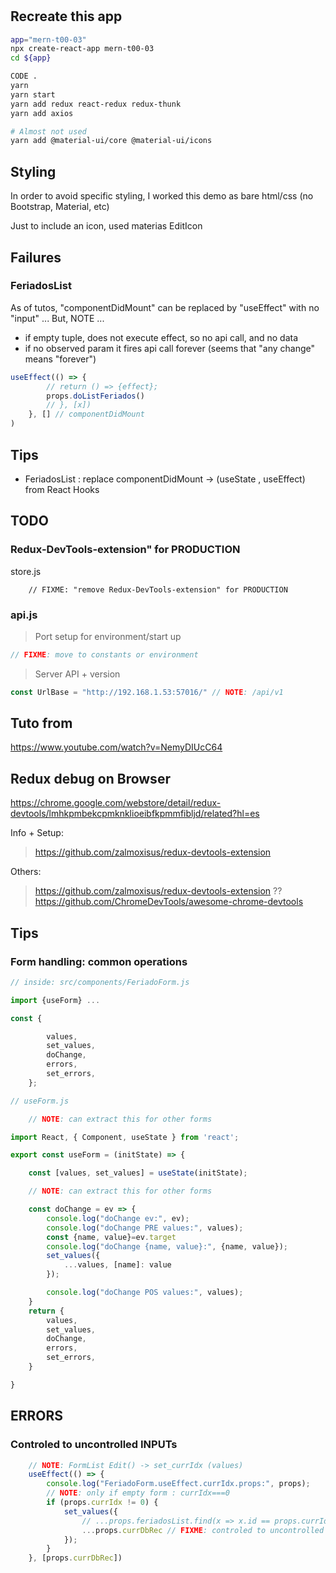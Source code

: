 #

## Recreate this app

``` sh
app="mern-t00-03"
npx create-react-app mern-t00-03
cd ${app}

CODE .
yarn
yarn start
yarn add redux react-redux redux-thunk
yarn add axios

# Almost not used
yarn add @material-ui/core @material-ui/icons
```

## Styling

In order to avoid specific styling,
I worked this demo as bare html/css (no Bootstrap, Material, etc)

Just to include an icon, used materias EditIcon


## Failures

### FeriadosList

As of tutos, "componentDidMount" can be replaced by "useEffect" with no "input" ...
But, NOTE ...

* if empty tuple, does not execute effect, so no api call, and no data
* if no observed param it fires api call forever (seems that "any change" means "forever")

``` js
useEffect(() => {
        // return () => {effect};
        props.doListFeriados()
        // }, [x])
    }, [] // componentDidMount
)
```

## Tips

* FeriadosList : replace componentDidMount -> (useState , useEffect) from React Hooks 

## TODO

### Redux-DevTools-extension" for PRODUCTION

store.js

        // FIXME: "remove Redux-DevTools-extension" for PRODUCTION

### api.js

> Port setup for environment/start up

``` js
// FIXME: move to constants or environment
```

> Server API + version

``` js
const UrlBase = "http://192.168.1.53:57016/" // NOTE: /api/v1
```

## Tuto from

https://www.youtube.com/watch?v=NemyDIUcC64

## Redux debug on Browser

https://chrome.google.com/webstore/detail/redux-devtools/lmhkpmbekcpmknklioeibfkpmmfibljd/related?hl=es

Info + Setup:

> https://github.com/zalmoxisus/redux-devtools-extension

Others:

> https://github.com/zalmoxisus/redux-devtools-extension
> ?? https://github.com/ChromeDevTools/awesome-chrome-devtools

## Tips

### Form handling: common operations

``` js 
// inside: src/components/FeriadoForm.js

import {useForm} ...

const {

        values,
        set_values,
        doChange,
        errors,
        set_errors,
    };

``` 
``` js 
// useForm.js

    // NOTE: can extract this for other forms

import React, { Component, useState } from 'react'; 

export const useForm = (initState) => {

    const [values, set_values] = useState(initState);

    // NOTE: can extract this for other forms

    const doChange = ev => {
        console.log("doChange ev:", ev); 
        console.log("doChange PRE values:", values); 
        const {name, value}=ev.target
        console.log("doChange {name, value}:", {name, value}); 
        set_values({
            ...values, [name]: value
        });

        console.log("doChange POS values:", values);
    }
    return {
        values,
        set_values,
        doChange,
        errors,
        set_errors,
    }

}
```

## ERRORS

### Controled to uncontrolled INPUTs

``` js
    // NOTE: FormList Edit() -> set_currIdx (values)
    useEffect(() => {
        console.log("FeriadoForm.useEffect.currIdx.props:", props);
        // NOTE: only if empty form : currIdx===0
        if (props.currIdx != 0) {
            set_values({
                // ...props.feriadosList.find(x => x.id == props.currIdx)
                ...props.currDbRec // FIXME: controled to uncontrolled INPUTs
            });
        }
    }, [props.currDbRec])
```
